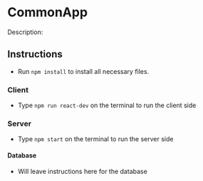 # CommonApp

Description:

## Instructions

-   Run `npm install` to install all necessary files.

### Client

-   Type `npm run react-dev` on the terminal to run the client side

### Server

-   Type `npm start` on the terminal to run the server side

#### Database

-   Will leave instructions here for the database

